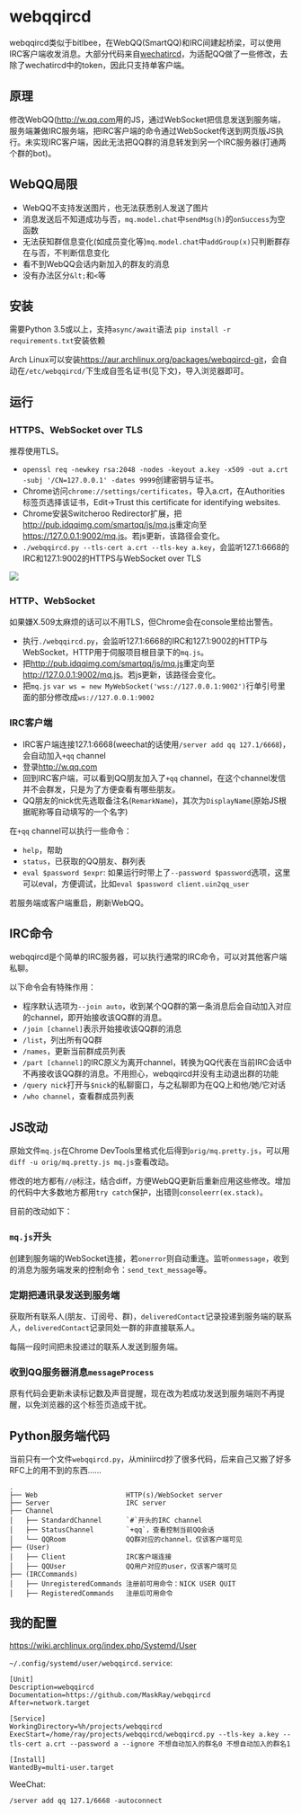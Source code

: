 # webqqircd

webqqircd类似于bitlbee，在WebQQ(SmartQQ)和IRC间建起桥梁，可以使用IRC客户端收发消息。大部分代码来自[wechatircd](https://github.com/MaskRay/wechatircd)，为适配QQ做了一些修改，去除了wechatircd中的token，因此只支持单客户端。

## 原理

修改WebQQ(<http://w.qq.com>用的JS，通过WebSocket把信息发送到服务端，服务端兼做IRC服务端，把IRC客户端的命令通过WebSocket传送到网页版JS执行。未实现IRC客户端，因此无法把QQ群的消息转发到另一个IRC服务器(打通两个群的bot)。

## WebQQ局限

- WebQQ不支持发送图片，也无法获悉别人发送了图片
- 消息发送后不知道成功与否，`mq.model.chat`中`sendMsg(h)`的`onSuccess`为空函数
- 无法获知群信息变化(如成员变化等)`mq.model.chat`中`addGroup(x)`只判断群存在与否，不判断信息变化
- 看不到WebQQ会话内新加入的群友的消息
- 没有办法区分`&lt;`和`<`等

## 安装

需要Python 3.5或以上，支持`async/await`语法
`pip install -r requirements.txt`安装依赖

Arch Linux可以安装<https://aur.archlinux.org/packages/webqqircd-git>，会自动在`/etc/webqqircd/`下生成自签名证书(见下文)，导入浏览器即可。

## 运行

### HTTPS、WebSocket over TLS

推荐使用TLS。

- `openssl req -newkey rsa:2048 -nodes -keyout a.key -x509 -out a.crt -subj '/CN=127.0.0.1' -dates 9999`创建密钥与证书。
- Chrome访问`chrome://settings/certificates`，导入a.crt，在Authorities标签页选择该证书，Edit->Trust this certificate for identifying websites.
- Chrome安装Switcheroo Redirector扩展，把<http://pub.idqqimg.com/smartqq/js/mq.js>重定向至<https://127.0.0.1:9002/mq.js>。若js更新，该路径会变化。
- `./webqqircd.py --tls-cert a.crt --tls-key a.key`，会监听127.1:6668的IRC和127.1:9002的HTTPS与WebSocket over TLS

![](https://maskray.me/static/2016-04-11-webqqircd/demo.jpg)

### HTTP、WebSocket

如果嫌X.509太麻烦的话可以不用TLS，但Chrome会在console里给出警告。

- 执行`./webqqircd.py`，会监听127.1:6668的IRC和127.1:9002的HTTP与WebSocket，HTTP用于伺服项目根目录下的`mq.js`。
- 把<http://pub.idqqimg.com/smartqq/js/mq.js>重定向至<http://127.0.0.1:9002/mq.js>。若js更新，该路径会变化。
- 把`mq.js` `var ws = new MyWebSocket('wss://127.0.0.1:9002')`行单引号里面的部分修改成`ws://127.0.0.1:9002`

### IRC客户端

- IRC客户端连接127.1:6668(weechat的话使用`/server add qq 127.1/6668`)，会自动加入`+qq` channel
- 登录<http://w.qq.com>
- 回到IRC客户端，可以看到QQ朋友加入了`+qq` channel，在这个channel发信并不会群发，只是为了方便查看有哪些朋友。
- QQ朋友的nick优先选取备注名(`RemarkName`)，其次为`DisplayName`(原始JS根据昵称等自动填写的一个名字)

在`+qq` channel可以执行一些命令：

- `help`，帮助
- `status`，已获取的QQ朋友、群列表
- `eval $password $expr`: 如果运行时带上了`--password $password`选项，这里可以eval，方便调试，比如`eval $password client.uin2qq_user`

若服务端或客户端重启，刷新WebQQ。

## IRC命令

webqqircd是个简单的IRC服务器，可以执行通常的IRC命令，可以对其他客户端私聊。

以下命令会有特殊作用：

- 程序默认选项为`--join auto`，收到某个QQ群的第一条消息后会自动加入对应的channel，即开始接收该QQ群的消息。
- `/join [channel]`表示开始接收该QQ群的消息
- `/list`，列出所有QQ群
- `/names`，更新当前群成员列表
- `/part [channel]`的IRC原义为离开channel，转换为QQ代表在当前IRC会话中不再接收该QQ群的消息。不用担心，webqqircd并没有主动退出群的功能
- `/query nick`打开与`$nick`的私聊窗口，与之私聊即为在QQ上和他/她/它对话
- `/who channel`，查看群成员列表

## JS改动

原始文件`mq.js`在Chrome DevTools里格式化后得到`orig/mq.pretty.js`，可以用`diff -u orig/mq.pretty.js mq.js`查看改动。

修改的地方都有`//@`标注，结合diff，方便WebQQ更新后重新应用这些修改。增加的代码中大多数地方都用`try catch`保护，出错则`consoleerr(ex.stack)`。

目前的改动如下：

### `mq.js`开头

创建到服务端的WebSocket连接，若`onerror`则自动重连。监听`onmessage`，收到的消息为服务端发来的控制命令：`send_text_message`等。

### 定期把通讯录发送到服务端

获取所有联系人(朋友、订阅号、群)，`deliveredContact`记录投递到服务端的联系人，`deliveredContact`记录同处一群的非直接联系人。

每隔一段时间把未投递过的联系人发送到服务端。

### 收到QQ服务器消息`messageProcess`

原有代码会更新未读标记数及声音提醒，现在改为若成功发送到服务端则不再提醒，以免浏览器的这个标签页造成干扰。

## Python服务端代码

当前只有一个文件`webqqircd.py`，从miniircd抄了很多代码，后来自己又搬了好多RFC上的用不到的东西……

```
.
├── Web                      HTTP(s)/WebSocket server
├── Server                   IRC server
├── Channel
│   ├── StandardChannel      `#`开头的IRC channel
│   ├── StatusChannel        `+qq`，查看控制当前QQ会话
│   └── QQRoom               QQ群对应的channel，仅该客户端可见
├── (User)
│   ├── Client               IRC客户端连接
│   ├── QQUser               QQ用户对应的user，仅该客户端可见
├── (IRCCommands)
│   ├── UnregisteredCommands 注册前可用命令：NICK USER QUIT
│   ├── RegisteredCommands   注册后可用命令
```

## 我的配置

<https://wiki.archlinux.org/index.php/Systemd/User>

`~/.config/systemd/user/webqqircd.service`:
```
[Unit]
Description=webqqircd
Documentation=https://github.com/MaskRay/webqqircd
After=network.target

[Service]
WorkingDirectory=%h/projects/webqqircd
ExecStart=/home/ray/projects/webqqircd/webqqircd.py --tls-key a.key --tls-cert a.crt --password a --ignore 不想自动加入的群名0 不想自动加入的群名1

[Install]
WantedBy=multi-user.target
```

WeeChat:
```
/server add qq 127.1/6668 -autoconnect
```
